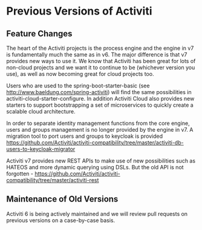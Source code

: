 # Previous Versions of Activiti

## Feature Changes

The heart of the Activiti projects is the process engine and the engine in v7 is fundamentally much the same as in v6. The major difference is that v7 provides new ways to use it. We know that Activiti has been great for lots of non-cloud projects and we want it to continue to be (whichever version you use), as well as now becoming great for cloud projects too.

Users who are used to the spring-boot-starter-basic (see http://www.baeldung.com/spring-activiti) will find the same possibilities in activiti-cloud-starter-configure. In addition Activiti Cloud also provides new starters to support bootstrapping a set of microservices to quickly create a scalable cloud architecture.

In order to separate identity management functions from the core engine, users and groups management is no longer provided by the engine in v7. A migration tool to port users and groups to keycloak is provided https://github.com/Activiti/activiti-compatibility/tree/master/activiti-db-users-to-keycloak-migrator

Activiti v7 provides new REST APIs to make use of new possibilities such as HATEOS and more dynamic querying using DSLs. But the old API is not forgotten - https://github.com/Activiti/activiti-compatibility/tree/master/activiti-rest

## Maintenance of Old Versions

Activiti 6 is being actively maintained and we will review pull requests on previous versions on a case-by-case basis.